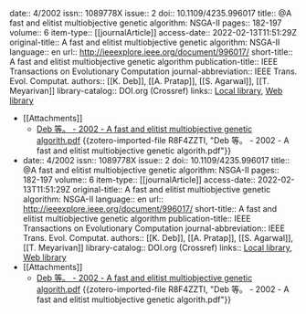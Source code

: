 date:: 4/2002
issn:: 1089778X
issue:: 2
doi:: 10.1109/4235.996017
title:: @A fast and elitist multiobjective genetic algorithm: NSGA-II
pages:: 182-197
volume:: 6
item-type:: [[journalArticle]]
access-date:: 2022-02-13T11:51:29Z
original-title:: A fast and elitist multiobjective genetic algorithm: NSGA-II
language:: en
url:: http://ieeexplore.ieee.org/document/996017/
short-title:: A fast and elitist multiobjective genetic algorithm
publication-title:: IEEE Transactions on Evolutionary Computation
journal-abbreviation:: IEEE Trans. Evol. Computat.
authors:: [[K. Deb]], [[A. Pratap]], [[S. Agarwal]], [[T. Meyarivan]]
library-catalog:: DOI.org (Crossref)
links:: [Local library](zotero://select/library/items/WGW8MFUJ), [Web library](https://www.zotero.org/users/9063164/items/WGW8MFUJ)
- [[Attachments]]
	- [Deb 等。 - 2002 - A fast and elitist multiobjective genetic algorith.pdf](https://web.njit.edu/~horacio/Math451H/download/2002-6-2-DEB-NSGA-II.pdf) {{zotero-imported-file R8F4ZZTI, "Deb 等。 - 2002 - A fast and elitist multiobjective genetic algorith.pdf"}}
- date:: 4/2002
  issn:: 1089778X
  issue:: 2
  doi:: 10.1109/4235.996017
  title:: @A fast and elitist multiobjective genetic algorithm: NSGA-II
  pages:: 182-197
  volume:: 6
  item-type:: [[journalArticle]]
  access-date:: 2022-02-13T11:51:29Z
  original-title:: A fast and elitist multiobjective genetic algorithm: NSGA-II
  language:: en
  url:: http://ieeexplore.ieee.org/document/996017/
  short-title:: A fast and elitist multiobjective genetic algorithm
  publication-title:: IEEE Transactions on Evolutionary Computation
  journal-abbreviation:: IEEE Trans. Evol. Computat.
  authors:: [[K. Deb]], [[A. Pratap]], [[S. Agarwal]], [[T. Meyarivan]]
  library-catalog:: DOI.org (Crossref)
  links:: [Local library](zotero://select/library/items/WGW8MFUJ), [Web library](https://www.zotero.org/users/9063164/items/WGW8MFUJ)
- [[Attachments]]
	- [Deb 等。 - 2002 - A fast and elitist multiobjective genetic algorith.pdf](https://web.njit.edu/~horacio/Math451H/download/2002-6-2-DEB-NSGA-II.pdf) {{zotero-imported-file R8F4ZZTI, "Deb 等。 - 2002 - A fast and elitist multiobjective genetic algorith.pdf"}}